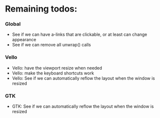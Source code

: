 # Remaining todos:

### Global
- See if we can have a-links that are clickable, or at least can change appearance
- See if we can remove all unwrap() calls

### Vello
- Vello: have the viewport resize when needed
- Vello: make the keyboard shortcuts work
- Vello: See if we can automatically reflow the layout when the window is resized

### GTK
- GTK: See if we can automatically reflow the layout when the window is resized
